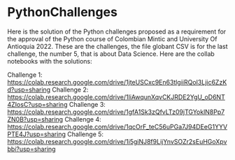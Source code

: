 # PythonChallenges
Here is the solution of the Python challenges proposed as a requirement for the approval of the Python course of Colombian Mintic and University Of Antioquia 2022.
These are the challenges, the file globant CSV is for the last challenge, the number 5, that is about Data Science.
Here are the collab notebooks with the solutions: 

Challenge 1: https://colab.research.google.com/drive/1jteUSCxc9En63tlgiiRQoI3Ljic6ZzKd?usp=sharing
Challenge 2: https://colab.research.google.com/drive/1liAwqunXqvCKJRDE2YgU_oD6NT4ZIosC?usp=sharing
Challenge 3: https://colab.research.google.com/drive/1gfA1Sk3zQfvLTz09jTGYoklN8Pp7ZN0B?usp=sharing
Challenge 4: https://colab.research.google.com/drive/1qcOrF_teC56uPGa7J94DEeG1YYVPTE4J?usp=sharing
Challenge 5: https://colab.research.google.com/drive/1i5giNJ8f9LijYnvSOZr2sEuHGoXpvbbi?usp=sharing
